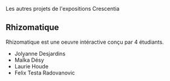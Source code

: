 Les autres projets de l'expositions Crescentia

## Rhizomatique
Rhizomatique est une oeuvre intéractive conçu par 4 étudiants.
- Jolyanne Desjardins
-  MaÏka Désy
-  Laurie Houde
-  Felix Testa Radovanovic

